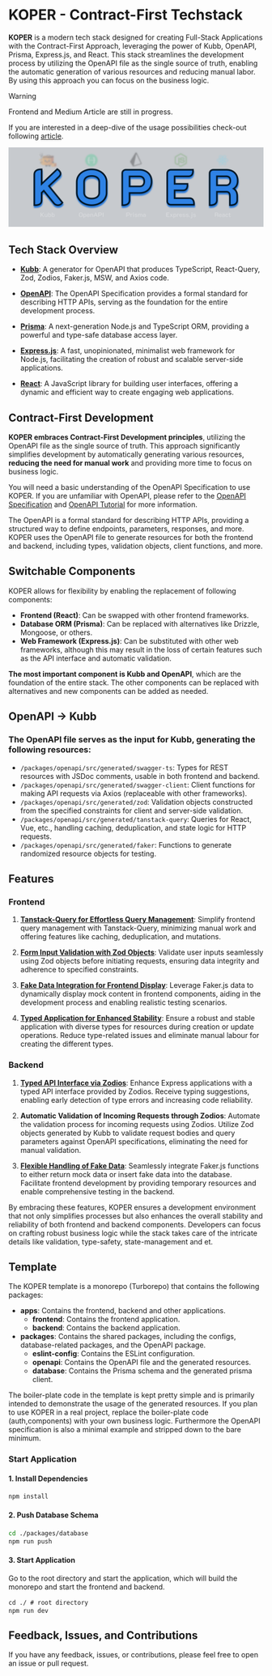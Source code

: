 
# KOPER - Contract-First Techstack
**KOPER** is a modern tech stack designed for creating Full-Stack Applications with the Contract-First Approach, leveraging the power of Kubb, OpenAPI, Prisma, Express.js, and React. This stack streamlines the development process by utilizing the OpenAPI file as the single source of truth, enabling the automatic generation of various resources and reducing manual labor. By using this approach you can focus on the business logic.

> [!WARNING]
> Frontend and Medium Article are still in progress.

If you are interested in a deep-dive of the usage possibilities check-out following [article]().

![](/.docs/images/KOPER.png)

## Tech Stack Overview

- **[Kubb](https://www.kubb.dev/)**: A generator for OpenAPI that produces TypeScript, React-Query, Zod, Zodios, Faker.js, MSW, and Axios code.

- **[OpenAPI](https://swagger.io/specification/)**: The OpenAPI Specification provides a formal standard for describing HTTP APIs, serving as the foundation for the entire development process.

- **[Prisma](https://www.prisma.io/)**: A next-generation Node.js and TypeScript ORM, providing a powerful and type-safe database access layer.

- **[Express.js](https://expressjs.com/)**: A fast, unopinionated, minimalist web framework for Node.js, facilitating the creation of robust and scalable server-side applications.

- **[React](https://react.dev/)**: A JavaScript library for building user interfaces, offering a dynamic and efficient way to create engaging web applications.

## Contract-First Development

**KOPER embraces Contract-First Development principles**, utilizing the OpenAPI file as the single source of truth.
This approach significantly simplifies development by automatically generating various resources, **reducing the need for manual work** and providing more time to focus on business logic.

You will need a basic understanding of the OpenAPI Specification to use KOPER. If you are unfamiliar with OpenAPI, please refer to the [OpenAPI Specification](https://swagger.io/specification/) and [OpenAPI Tutorial](https://swagger.io/resources/open-api/) for more information.

The OpenAPI is a formal standard for describing HTTP APIs, providing a structured way to define endpoints, parameters, responses, and more. KOPER uses the OpenAPI file to generate resources for both the frontend and backend, including types, validation objects, client functions, and more.

## Switchable Components
KOPER allows for flexibility by enabling the replacement of following components:

- **Frontend (React)**: Can be swapped with other frontend frameworks.
- **Database ORM (Prisma)**: Can be replaced with alternatives like Drizzle, Mongoose, or others.
- **Web Framework (Express.js)**: Can be substituted with other web frameworks, although this may result in the loss of certain features such as the API interface and automatic validation.

**The most important component is Kubb and OpenAPI**, which are the foundation of the entire stack. The other components can be replaced with alternatives and new components can be added as needed.

## OpenAPI -> Kubb

### The OpenAPI file serves as the input for Kubb, generating the following resources:

- `/packages/openapi/src/generated/swagger-ts`: Types for REST resources with JSDoc comments, usable in both frontend and backend.
- `/packages/openapi/src/generated/swagger-client`: Client functions for making API requests via Axios (replaceable with other frameworks).
- `/packages/openapi/src/generated/zod`: Validation objects constructed from the specified constraints for client and server-side validation.
- `/packages/openapi/src/generated/tanstack-query`: Queries for React, Vue, etc., handling caching, deduplication, and state logic for HTTP requests.
- `/packages/openapi/src/generated/faker`: Functions to generate randomized resource objects for testing.

## Features

### Frontend

1. **[Tanstack-Query for Effortless Query Management](https://tanstack.com/query/latest)**:
Simplify frontend query management with Tanstack-Query, minimizing manual work and offering features like caching, deduplication, and mutations.
   
2. **[Form Input Validation with Zod Objects](https://zod.dev/)**:
Validate user inputs seamlessly using Zod objects before initiating requests, ensuring data integrity and adherence to specified constraints.

3. **[Fake Data Integration for Frontend Display](https://fakerjs.dev/)**:
Leverage Faker.js data to dynamically display mock content in frontend components, aiding in the development process and enabling realistic testing scenarios.

4. **[Typed Application for Enhanced Stability](https://www.typescriptlang.org/)**:
Ensure a robust and stable application with diverse types for resources during creation or update operations. Reduce type-related issues and eliminate manual labour for creating the different types.

### Backend

1. **[Typed API Interface via Zodios](https://www.zodios.org/docs/server/express-app)**:
Enhance Express applications with a typed API interface provided by Zodios. Receive typing suggestions, enabling early detection of type errors and increasing code reliability.

2. **Automatic Validation of Incoming Requests through Zodios**:
Automate the validation process for incoming requests using Zodios. Utilize Zod objects generated by Kubb to validate request bodies and query parameters against OpenAPI specifications, eliminating the need for manual validation.

3. **[Flexible Handling of Fake Data](https://fakerjs.dev/)**:
Seamlessly integrate Faker.js functions to either return mock data or insert fake data into the database. Facilitate frontend development by providing temporary resources and enable comprehensive testing in the backend.

By embracing these features, KOPER ensures a development environment that not only simplifies processes but also enhances the overall stability and reliability of both frontend and backend components. Developers can focus on crafting robust business logic while the stack takes care of the intricate details like validation, type-safety, state-management and et.

## Template
The KOPER template is a monorepo (Turborepo) that contains the following packages:
- **apps**: Contains the frontend, backend and other applications.
    - **frontend**: Contains the frontend application.
    - **backend**: Contains the backend application.
- **packages**: Contains the shared packages, including the configs, database-related packages, and the OpenAPI package.
    - **eslint-config**: Contains the ESLint configuration.
    - **openapi**: Contains the OpenAPI file and the generated resources.
    - **database**: Contains the Prisma schema and the generated prisma client.

The boiler-plate code in the template is kept pretty simple and is primarily intended to demonstrate the usage of the generated resources. If you plan to use KOPER in a real project, replace the boiler-plate code (auth,components) with your own business logic.
Furthermore the OpenAPI specification is also a minimal example and stripped down to the bare minimum.

### Start Application
#### 1. Install Dependencies
```bash
npm install
```
#### 2. Push Database Schema
```bash
cd ./packages/database
npm run push
```
#### 3. Start Application
Go to the root directory and start the application, which will build the monorepo and start the frontend and backend.
```
cd ./ # root directory
npm run dev 
```

## Feedback, Issues, and Contributions
If you have any feedback, issues, or contributions, please feel free to open an issue or pull request.